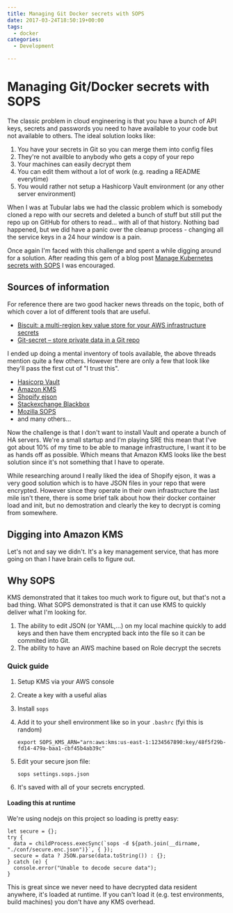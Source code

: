 ```yaml
---
title: Managing Git Docker secrets with SOPS
date: 2017-03-24T18:50:19+00:00
tags:
  - docker
categories:
  - Development

---
```


# Managing Git/Docker secrets with SOPS

The classic problem in cloud engineering is that you have a bunch of API keys, secrets and passwords you need to have available to your code but not available to others. The ideal solution looks like:

1. You have your secrets in Git so you can merge them into config files
2. They're not availble to anybody who gets a copy of your repo
3. Your machines can easily decrypt them
4. You can edit them without a lot of work (e.g. reading a README everytime)
5. You would rather not setup a Hashicorp Vault environment (or any other server environment)

When I was at Tubular labs we had the classic problem which is somebody cloned a repo with our secrets and deleted a bunch of stuff but still put the repo up on GitHub for others to read... with all of that history. Nothing bad happened, but we did have a panic over the cleanup process - changing all the service keys in a 24 hour window is a pain.

Once again I'm faced with this challenge and spent a while digging around for a solution. After reading this gem of a blog post [Manage Kubernetes secrets with SOPS](https://frederic-hemberger.de/articles/manage-kubernetes-secrets-with-sops/) I was encouraged.

## Sources of information

For reference there are two good hacker news threads on the topic, both of which cover a lot of different tools that are useful.

* [	Biscuit: a multi-region key value store for your AWS infrastructure secrets](https://news.ycombinator.com/item?id=12112408)
* [Git-secret – store private data in a Git repo ](https://news.ycombinator.com/item?id=11662364)

I ended up doing a mental inventory of tools available, the above threads mention quite a few others. However there are only a few that look like they'll pass the first cut of "I trust this".

* [Hasicorp Vault](https://github.com/hashicorp/vault)
* [Amazon KMS](https://aws.amazon.com/kms/)
* [Shopify ejson](https://github.com/Shopify/ejson)
* [Stackexchange Blackbox](https://github.com/StackExchange/blackbox)
* [Mozilla SOPS](https://github.com/mozilla/sops)
* and many others...

Now the challenge is that I don't want to install Vault and operate a bunch of HA servers. We're a small startup and I'm playing SRE this mean that I've got about 10% of my time to be able to manage infrastructure, I want it to be as hands off as possible. Which means that Amazon KMS looks like the best solution since it's not something that I have to operate.

While researching around I really liked the idea of Shopify ejson, it was a very good solution which is to have JSON files in your repo that were encrypted. However since they operate in their own infrastructure the last mile isn't there, there is some brief talk about how their docker container load and init, but no demostration and clearly the key to decrypt is coming from somewhere.

## Digging into Amazon KMS 

Let's not and say we didn't. It's a key management service, that has more going on than I have brain cells to figure out.

## Why SOPS

KMS demonstrated that it takes too much work to figure out, but that's not a bad thing. What SOPS demonstrated is that it can use KMS to quickly deliver what I'm looking for.

1. The ability to edit JSON (or YAML,...) on my local machine quickly to add keys and then have them encrypted back into the file so it can be commited into Git.
2. The ability to have an AWS machine based on Role decrypt the secrets

### Quick guide

1. Setup KMS via your AWS console
2. Create a key with a useful alias
3. Install `sops`
3. Add it to your shell environment like so in your `.bashrc` (fyi this is random)

   ```
   export SOPS_KMS_ARN="arn:aws:kms:us-east-1:1234567890:key/48f5f29b-fd14-479a-baa1-cbf45b4ab39c"
   ```
     
4. Edit your secure json file:

   ```
   sops settings.sops.json
   ```
   
5. It's saved with all of your secrets encrypted.

#### Loading this at runtime

We're using nodejs on this project so loading is pretty easy:

```
let secure = {};
try {
  data = childProcess.execSync(`sops -d ${path.join(__dirname, "./conf/secure.enc.json")}`, { });
  secure = data ? JSON.parse(data.toString()) : {};
} catch (e) {
  console.error("Unable to decode secure data");
}
```

This is great since we never need to have decrypted data resident anywhere, it's loaded at runtime. If you can't load it (e.g. test environments, build machines) you don't have any KMS overhead.

